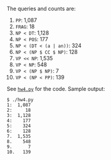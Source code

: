 The queries and counts are:

1.  `PP`: 1,087
2.  `FRAG`: 18
3.  `NP < DT`: 1,128
4.  `NP < POS`: 177
5.  `NP < (DT < (a | an))`: 324
6.  `NP < (NP $ CC $ NP)`: 128
7.  `VP << NP`: 1,535
8.  `VP < NP`: 548
9.  `VP < (NP $ NP)`: 7
10. `VP < (NP < PP)`: 139

See [`hw4.py`](hw4.py) for the code. Sample output:

    $ ./hw4.py 
    1:  1,087
    2:     18
    3:  1,128
    4:    177
    5:    324
    6:    128
    7.  1,535
    8.    548
    9.      7
    10.   139
